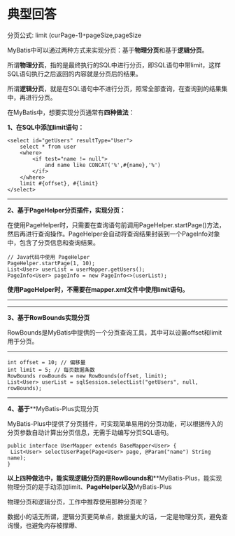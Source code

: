 # 典型回答

分页公式: limit (curPage-1)`*`pageSize,pageSize

MyBatis中可以通过两种方式来实现分页：基于**物理分页**和基于**逻辑分页**。



所谓**物理分页**，指的是最终执行的SQL中进行分页，即SQL语句中带limit，这样SQL语句执行之后返回的内容就是分页后的结果。



所谓**逻辑分页**，就是在SQL语句中不进行分页，照常全部查询，在查询到的结果集中，再进行分页。



在MyBatis中，想要实现分页通常有**四种做法**：



**1、在SQL中添加limit语句：**



```plain
<select id="getUsers" resultType="User">
    select * from user
    <where>
        <if test="name != null">
            and name like CONCAT('%',#{name},'%')
        </if>
    </where>
    limit #{offset}, #{limit}
</select>

```

****

**2、基于PageHelper分页插件，实现分页：**



在使用PageHelper时，只需要在查询语句前调用PageHelper.startPage()方法，然后再进行查询操作。PageHelper会自动将查询结果封装到一个PageInfo对象中，包含了分页信息和查询结果。



```plain
// Java代码中使用 PageHelper
PageHelper.startPage(1, 10);
List<User> userList = userMapper.getUsers();
PageInfo<User> pageInfo = new PageInfo<>(userList);
```



**使用PageHelper时，不需要在mapper.xml文件中使用limit语句。**

****

****

**3、基于RowBounds实现分页**



RowBounds是MyBatis中提供的一个分页查询工具，其中可以设置offset和limit用于分页。

****

```plain
int offset = 10; // 偏移量
int limit = 5; // 每页数据条数
RowBounds rowBounds = new RowBounds(offset, limit);
List<User> userList = sqlSession.selectList("getUsers", null, rowBounds);
```

****

**4、基于****<font style="color:rgb(38, 38, 38);">MyBatis-Plus实现分页</font>



MyBatis-Plus中提供了分页插件，可实现简单易用的分页功能，可以根据传入的分页参数自动计算出分页信息，无需手动编写分页SQL语句。  


```plain
public interface UserMapper extends BaseMapper<User> {
 List<User> selectUserPage(Page<User> page, @Param("name") String name);
}
```





**以上四种做法中，能实现逻辑分页的是RowBounds和****<font style="color:rgb(38, 38, 38);">MyBatis-Plus，能实现物理分页的是手动添加limit、</font>**PageHelper以及**<font style="color:rgb(38, 38, 38);">MyBatis-Plus</font>





物理分页和逻辑分页，工作中推荐使用那种分页呢？



数据小的话无所谓，逻辑分页更简单点，数据量大的话，一定是物理分页，避免查询慢，也避免内存被撑爆、





